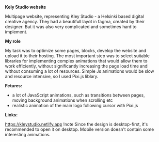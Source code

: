 **Kely Studio website**

Multipage website, representing Kley Studio - a Helsinki based digital creative agency. 
They had a beautifull layot in fagma, created by their designer. But it was also very complicated and sometimes hard to implement. 


**My role**

My task was to optimize some pages, blocks, develop the website and upload it to their hosting.
The most important step was to select suitable libraries for implementing complex animations that would allow them to work efficiently, without significantly increasing the page load time and without consuming a lot of resources. Simple Js animations would be slow and resource intensive, so I used Pixi.js liblary.


**Fetures:**

+ a lot of JavaScript animations, such as transitions between pages, moving background animations when scrolling etc
+ realistic animation of the main logo following cursor with Pixi.js


**Links:**

https://kleystudio.netlify.app
!note Since the design is desktop-first, it's recommended to open it on desktop. Mobile version doesn't contain some interesting animations.
